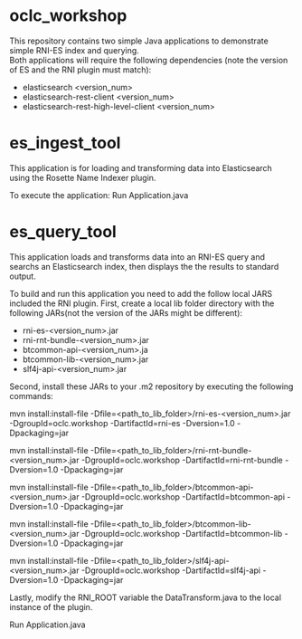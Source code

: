 # oclc_workshop
This repository contains two simple Java applications to demonstrate simple RNI-ES index and querying.   
Both applications will require the following dependencies (note the version of ES and the RNI plugin must match):
  - elasticsearch <version_num>
  - elasticsearch-rest-client <version_num>
  - elasticsearch-rest-high-level-client <version_num>

# es_ingest_tool
This application is for loading and transforming data into Elasticsearch using the Rosette Name Indexer plugin.

To execute the application: Run Application.java

# es_query_tool
This application loads and transforms data into an RNI-ES query and searchs an Elasticsearch index, then displays the 
the results to standard output.

To build and run this application you need to add the follow local JARS included the RNI plugin.
First, create a local lib folder directory with the following JARs(not the version of the JARs might be different):
  - rni-es-<version_num>.jar
  - rni-rnt-bundle-<version_num>.jar
  - btcommon-api-<version_num>.ja
  - btcommon-lib-<version_num>.jar
  - slf4j-api-<version_num>.jar

Second, install these JARs to your .m2 repository by executing the following commands:

mvn install:install-file -Dfile=<path_to_lib_folder>/rni-es-<version_num>.jar -DgroupId=oclc.workshop -DartifactId=rni-es -Dversion=1.0 -Dpackaging=jar

mvn install:install-file -Dfile=<path_to_lib_folder>/rni-rnt-bundle-<version_num>.jar -DgroupId=oclc.workshop -DartifactId=rni-rnt-bundle -Dversion=1.0 -Dpackaging=jar

mvn install:install-file -Dfile=<path_to_lib_folder>/btcommon-api-<version_num>.jar -DgroupId=oclc.workshop -DartifactId=btcommon-api -Dversion=1.0 -Dpackaging=jar

mvn install:install-file -Dfile=<path_to_lib_folder>/btcommon-lib-<version_num>.jar -DgroupId=oclc.workshop -DartifactId=btcommon-lib -Dversion=1.0 -Dpackaging=jar

mvn install:install-file -Dfile=<path_to_lib_folder>/slf4j-api-<version_num>.jar -DgroupId=oclc.workshop -DartifactId=slf4j-api -Dversion=1.0 -Dpackaging=jar

Lastly, modify the RNI_ROOT variable the DataTransform.java to the local instance of the plugin.

Run Application.java
